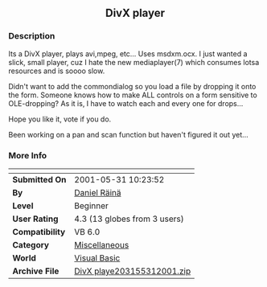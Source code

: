 ﻿<div align="center">

## DivX player


</div>

### Description

Its a DivX player, plays avi,mpeg, etc... Uses msdxm.ocx. I just wanted a slick, small player, cuz I hate the new mediaplayer(7) which consumes lotsa resources and is soooo slow.

Didn't want to add the commondialog so you load a file by dropping it onto the form. Someone knows how to make ALL controls on a form sensitive to OLE-dropping? As it is, I have to watch each and every one for drops...

Hope you like it, vote if you do.

Been working on a pan and scan function but haven't figured it out yet...
 
### More Info
 


<span>             |<span>
---                |---
**Submitted On**   |2001-05-31 10:23:52
**By**             |[Daniel Räinä](https://github.com/Planet-Source-Code/PSCIndex/blob/master/ByAuthor/daniel-r-in.md)
**Level**          |Beginner
**User Rating**    |4.3 (13 globes from 3 users)
**Compatibility**  |VB 6\.0
**Category**       |[Miscellaneous](https://github.com/Planet-Source-Code/PSCIndex/blob/master/ByCategory/miscellaneous__1-1.md)
**World**          |[Visual Basic](https://github.com/Planet-Source-Code/PSCIndex/blob/master/ByWorld/visual-basic.md)
**Archive File**   |[DivX playe203155312001\.zip](https://github.com/Planet-Source-Code/daniel-r-in-divx-player__1-23615/archive/master.zip)









